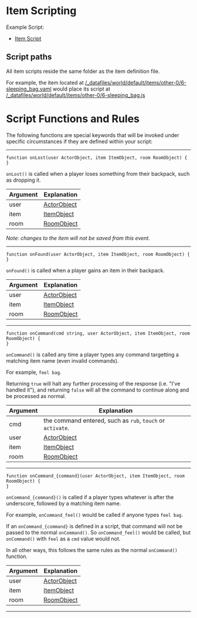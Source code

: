 # Item Scripting

Example Script: 
* [Item Script](/_datafiles/world/default/items/other-0/6-sleeping_bag.js)

## Script paths

All item scripts reside the same folder as the item definition file.

For example, the item located at [/_datafiles/world/default/items/other-0/6-sleeping_bag.yaml](/_datafiles/world/default/items/other-0/6-sleeping_bag.yaml) would place its script at [/_datafiles/world/default/items/other-0/6-sleeping_bag.js](/_datafiles/world/default/items/other-0/6-sleeping_bag.js)

# Script Functions and Rules

The following functions are special keywords that will be invoked under specific circumstances if they are defined within your script:

---

```
function onLost(user ActorObject, item ItemObject, room RoomObject) {
}
```

`onLost()` is called when a player loses something from their backpack, such as dropping it.

|  Argument | Explanation |
| --- | --- |
| user | [ActorObject](FUNCTIONS_ACTORS.md) |
| item | [ItemObject](FUNCTIONS_ITEMS.md) |
| room | [RoomObject](FUNCTIONS_ROOMS.md) |


_Note: changes to the item will not be saved from this event._

---

```
function onFound(user ActorObject, item ItemObject, room RoomObject) {
}
```

`onFound()` is called when a player gains an item in their backpack.

|  Argument | Explanation |
| --- | --- |
| user | [ActorObject](FUNCTIONS_ACTORS.md) |
| item | [ItemObject](FUNCTIONS_ITEMS.md) |
| room | [RoomObject](FUNCTIONS_ROOMS.md) |

---

```
function onCommand(cmd string, user ActorObject, item ItemObject, room RoomObject) {
}
```

`onCommand()` is called any time a player types any command targetting a matching item name (even invalid commands).

For example, `feel bag`.

Returning `true` will halt any further processing of the response (i.e. "I've handled it"), and returning `false` will all the command to continue along and be processed as normal.

|  Argument | Explanation |
| --- | --- |
| cmd | the command entered, such as `rub`, `touch` or `activate`. |
| user | [ActorObject](FUNCTIONS_ACTORS.md) |
| item | [ItemObject](FUNCTIONS_ITEMS.md) |
| room | [RoomObject](FUNCTIONS_ROOMS.md) |

---

```
function onCommand_{command}(user ActorObject, item ItemObject, room RoomObject) {
}
```

`onCommand_{command}()` is called if a player types whatever is after the underscore, followed by a matching item name.

For example, `onCommand_feel()` would be called if anyone types `feel bag`.

If an `onCommand_{command}` is defined in a script, that command will not be passed to the normal `onCommand()`. So `onCommand_feel()` would be called, but `onCommand()` with `feel` as a `cmd` value would not.

In all other ways, this follows the same rules as the normal `onCommand()` function.

|  Argument | Explanation |
| --- | --- |
| user | [ActorObject](FUNCTIONS_ACTORS.md) |
| item | [ItemObject](FUNCTIONS_ITEMS.md) |
| room | [RoomObject](FUNCTIONS_ROOMS.md) |

---